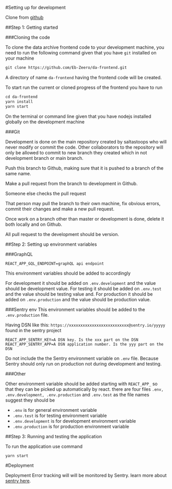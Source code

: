 #Setting up for development

Clone from [github](https://github.com/Eb-Zeero/da-frontend)

##Step 1: Getting started

###Cloning the code 

To clone the data archive frontend code to your development machine, you need to run the following command given that 
you have `git` installed on your machine

```cfml
git clone https://github.com/Eb-Zeero/da-frontend.git

```

A directory of name `da-frontend` having the frontend code will be created.

To start run the current or cloned progress of the frontend you have to run 

```cfml
cd da-frontend
yarn install
yarn start

```
On the terminal or command line given that you have nodejs installed globally on the development machine

###Git

Development is done on the main repository created by saltastoops who will never modify or commit the code. Other 
collaborators to the repository will only be allowed to commit to new branch they created which in not development 
branch or main branch.
 
Push this branch to Github, making sure that it is pushed to a branch of the same 
name.

Make a pull request from the branch to development in Github.

Someone else checks the pull request

That person may pull the branch to their own machine, fix obvious errors, commit their changes and make a new pull 
request.

Once work on a branch other than master or development is done, delete it both 
locally and on Github.

All pull request to the development should be version. 

##Step 2: Setting up environment variables

###GraphQL

```text
REACT_APP_GQL_ENDPOINT=graphQL api endpoint 
```
This environment variables should be added to accordingly

For development it should be added on `.env.development` and the value should be development value.
For testing it should be added on `.env.test` and the value should be testing value and.
For production it should be added on `.env.production` and the value should be production value.
 


###Sentry env
This environment variables should be added to the `.env.production` file.

Having DSN like this: `https://xxxxxxxxxxxxxxxxxxxxxxxxxx@sentry.io/yyyyy` found in the sentry project
```text
REACT_APP_SENTRY_KEY=A DSN key. Is the xxx part on the DSN
REACT_APP_SENTRY_APP=A DSN application number. Is the yyy part on the DSN 
```
Do not include the the Sentry environment variable on `.env` file. Because Sentry should only run on production not 
during development and testing.

###Other 

Other environment variable should be added starting with `REACT_APP_` so that they can be picked up automatically by 
react.
there are four files `.env, .env.development, .env.production` and `.env.test` as the file names suggest they should be 
- `.env` is for general environment variable
- `.env.test` is for testing environment variable
- `.env.development` is for development environment variable
- `.env.production` is for production environment variable

##Step 3: Running and testing the application

To run the application use command

```cfml
yarn start
```

#Deployment

Deployment Error tracking will will be monitored by Sentry.
learn more about [sentry here](https://sentry.io/welcome/).
